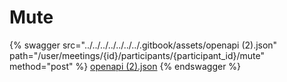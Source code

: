 # Mute

{% swagger src="../../../../../../../.gitbook/assets/openapi (2).json" path="/user/meetings/{id}/participants/{participant_id}/mute" method="post" %}
[openapi (2).json](<../../../../../../../.gitbook/assets/openapi (2).json>)
{% endswagger %}
